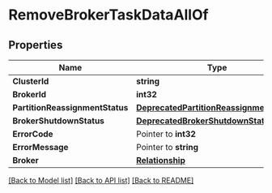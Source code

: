 # RemoveBrokerTaskDataAllOf

## Properties

Name | Type | Description | Notes
------------ | ------------- | ------------- | -------------
**ClusterId** | **string** |  | 
**BrokerId** | **int32** |  | 
**PartitionReassignmentStatus** | [**DeprecatedPartitionReassignmentStatus**](DeprecatedPartitionReassignmentStatus.md) |  | 
**BrokerShutdownStatus** | [**DeprecatedBrokerShutdownStatus**](DeprecatedBrokerShutdownStatus.md) |  | 
**ErrorCode** | Pointer to **int32** |  | [optional] 
**ErrorMessage** | Pointer to **string** |  | [optional] 
**Broker** | [**Relationship**](Relationship.md) |  | 

[[Back to Model list]](../README.md#documentation-for-models) [[Back to API list]](../README.md#documentation-for-api-endpoints) [[Back to README]](../README.md)


